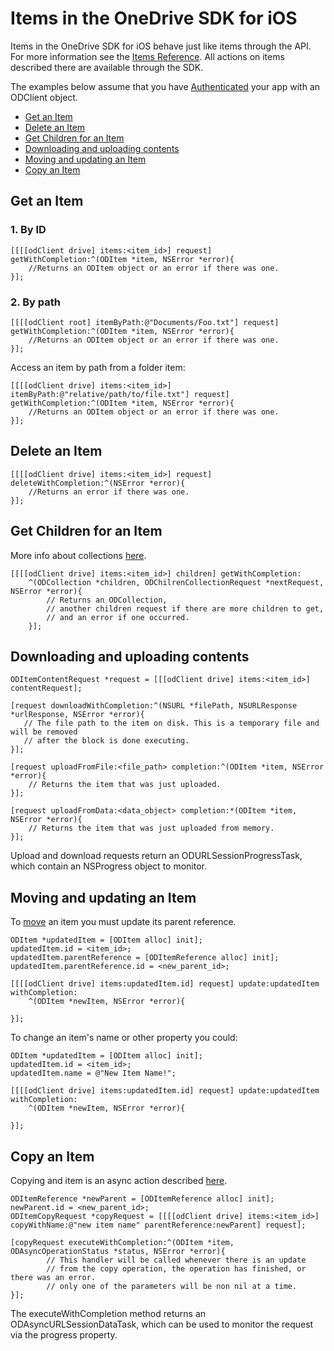 Items in the OneDrive SDK for iOS
=====

Items in the OneDrive SDK for iOS behave just like items through the API. For more information see the [Items Reference](https://dev.onedrive.com/README.htm#item-resource). All actions on items described there are available through the SDK.

The examples below assume that you have [Authenticated](/docs/auth.md) your app with an ODClient object.

* [Get an Item](#get-an-item)
* [Delete an Item](#delete-an-item)
* [Get Children for an Item](#get-children-for-an-item)
* [Downloading and uploading contents](#downloading-and-uploading-contents)
* [Moving and updating an Item](#moving-and-updating-an-item)
* [Copy an Item](#copy-an-item)

Get an Item
---------------
### 1. By ID

```objc
[[[[odClient drive] items:<item_id>] request] getWithCompletion:^(ODItem *item, NSError *error){
    //Returns an ODItem object or an error if there was one.
}];
```

### 2. By path

```objc
[[[[odClient root] itemByPath:@"Documents/Foo.txt"] request] getWithCompletion:^(ODItem *item, NSError *error){
    //Returns an ODItem object or an error if there was one.
}];

```

Access an item by path from a folder item:

```objc
[[[[odClient drive] items:<item_id>] itemByPath:@"relative/path/to/file.txt"] request] getWithCompletion:^(ODItem *item, NSError *error){
    //Returns an ODItem object or an error if there was one.
}];

```

Delete an Item
---------------
```objc
[[[[odClient drive] items:<item_id>] request] deleteWithCompletion:^(NSError *error){
    //Returns an error if there was one.
}];

```

Get Children for an Item
-------------------------

More info about collections [here](/docs/collections.md).

```objc
[[[[odClient drive] items:<item_id>] children] getWithCompletion:
    ^(ODCollection *children, ODChilrenCollectionRequest *nextRequest, NSError *error){
        // Returns an ODCollection,
        // another children request if there are more children to get,
        // and an error if one occurred.
    }];
```

Downloading and uploading contents
------------------------------

```objc
ODItemContentRequest *request = [[[odClient drive] items:<item_id>] contentRequest];

[request downloadWithCompletion:^(NSURL *filePath, NSURLResponse *urlResponse, NSError *error){
   // The file path to the item on disk. This is a temporary file and will be removed
   // after the block is done executing.
}];

[request uploadFromFile:<file_path> completion:^(ODItem *item, NSError *error){
    // Returns the item that was just uploaded.
}];

[request uploadFromData:<data_object> completion:*(ODItem *item, NSError *error){
    // Returns the item that was just uploaded from memory.
}];

```
Upload and download requests return an ODURLSessionProgressTask, which contain an NSProgress object to monitor.

Moving and updating an Item
--------------
To [move](https://dev.onedrive.com/items/move.htm) an item you must update its parent reference.

```objc
ODItem *updatedItem = [ODItem alloc] init];
updatedItem.id = <item_id>;
updatedItem.parentReference = [ODItemReference alloc] init];
updatedItem.parentReference.id = <new_parent_id>;

[[[[odClient drive] items:updatedItem.id] request] update:updatedItem withCompletion:
    ^(ODItem *newItem, NSError *error){

}];
```

To change an item's name or other property you could:

```objc
ODItem *updatedItem = [ODItem alloc] init];
updatedItem.id = <item_id>;
updatedItem.name = @"New Item Name!";

[[[[odClient drive] items:updatedItem.id] request] update:updatedItem withCompletion:
    ^(ODItem *newItem, NSError *error){

}];

```

Copy an Item
---------------
Copying and item is an async action described [here](https://dev.onedrive.com/items/copy.htm).

```objc
ODItemReference *newParent = [ODItemReference alloc] init];
newParent.id = <new_parent_id>;
ODItemCopyRequest *copyRequest = [[[[odClient drive] items:<item_id>] copyWithName:@"new item name" parentReference:newParent] request];

[copyRequest executeWithCompletion:^(ODItem *item, ODAsyncOperationStatus *status, NSError *error){
        // This handler will be called whenever there is an update
        // from the copy operation, the operation has finished, or there was an error.
        // only one of the parameters will be non nil at a time.
}];

```
The executeWithCompletion method returns an ODAsyncURLSessionDataTask, which can be used to monitor the request via the progress property.
